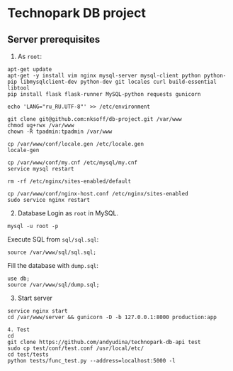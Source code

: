 # Technopark DB project

## Server prerequisites

1. As `root`:
```
apt-get update
apt-get -y install vim nginx mysql-server mysql-client python python-pip libmysqlclient-dev python-dev git locales curl build-essential libtool
pip install flask flask-runner MySQL-python requests gunicorn

echo 'LANG="ru_RU.UTF-8"' >> /etc/environment

git clone git@github.com:nksoff/db-project.git /var/www
chmod ug+rwx /var/www
chown -R tpadmin:tpadmin /var/www

cp /var/www/conf/locale.gen /etc/locale.gen
locale-gen

cp /var/www/conf/my.cnf /etc/mysql/my.cnf
service mysql restart

rm -rf /etc/nginx/sites-enabled/default

cp /var/www/conf/nginx-host.conf /etc/nginx/sites-enabled
sudo service nginx restart
```

2. Database
Login as `root` in MySQL.
```
mysql -u root -p
```

Execute SQL from `sql/sql.sql`:
```
source /var/www/sql/sql.sql;
```

Fill the database with `dump.sql`:
```
use db;
source /var/www/sql/dump.sql;
```

3. Start server
```
service nginx start
cd /var/www/server && gunicorn -D -b 127.0.0.1:8000 production:app

4. Test
cd
git clone https://github.com/andyudina/technopark-db-api test
sudo cp test/conf/test.conf /usr/local/etc/
cd test/tests
python tests/func_test.py --address=localhost:5000 -l
```
